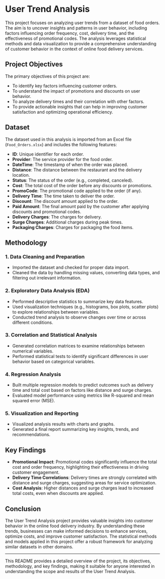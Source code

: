 # User Trend Analysis

This project focuses on analyzing user trends from a dataset of food orders. The aim is to uncover insights and patterns in user behavior, including factors influencing order frequency, cost, delivery time, and the effectiveness of promotional codes. The analysis leverages statistical methods and data visualization to provide a comprehensive understanding of customer behavior in the context of online food delivery services.

## Project Objectives

The primary objectives of this project are:

- To identify key factors influencing customer orders.
- To understand the impact of promotions and discounts on user behavior.
- To analyze delivery times and their correlation with other factors.
- To provide actionable insights that can help in improving customer satisfaction and optimizing operational efficiency.

## Dataset

The dataset used in this analysis is imported from an Excel file (`Food_Orders.xlsx`) and includes the following features:

- **ID**: Unique identifier for each order.
- **Provider**: The service provider for the food order.
- **DateTime**: The timestamp of when the order was placed.
- **Distance**: The distance between the restaurant and the delivery location.
- **Status**: The status of the order (e.g., completed, canceled).
- **Cost**: The total cost of the order before any discounts or promotions.
- **PromoCode**: The promotional code applied to the order (if any).
- **Delivery Time**: The time taken to deliver the order.
- **Discount**: The discount amount applied to the order.
- **Paid Amount**: The final amount paid by the customer after applying discounts and promotional codes.
- **Delivery Charges**: The charges for delivery.
- **Surge Charges**: Additional charges during peak times.
- **Packaging Charges**: Charges for packaging the food items.

## Methodology

### 1. Data Cleaning and Preparation
- Imported the dataset and checked for proper data import.
- Cleaned the data by handling missing values, converting data types, and filtering out irrelevant information.

### 2. Exploratory Data Analysis (EDA)
- Performed descriptive statistics to summarize key data features.
- Used visualization techniques (e.g., histograms, box plots, scatter plots) to explore relationships between variables.
- Conducted trend analysis to observe changes over time or across different conditions.

### 3. Correlation and Statistical Analysis
- Generated correlation matrices to examine relationships between numerical variables.
- Performed statistical tests to identify significant differences in user behavior based on categorical variables.

### 4. Regression Analysis
- Built multiple regression models to predict outcomes such as delivery time and total cost based on factors like distance and surge charges.
- Evaluated model performance using metrics like R-squared and mean squared error (MSE).

### 5. Visualization and Reporting
- Visualized analysis results with charts and graphs.
- Generated a final report summarizing key insights, trends, and recommendations.

## Key Findings

- **Promotional Impact**: Promotional codes significantly influence the total cost and order frequency, highlighting their effectiveness in driving customer engagement.
- **Delivery Time Correlations**: Delivery times are strongly correlated with distance and surge charges, suggesting areas for service optimization.
- **Cost Analysis**: Higher distances and surge charges lead to increased total costs, even when discounts are applied.

## Conclusion

The User Trend Analysis project provides valuable insights into customer behavior in the online food delivery industry. By understanding these trends, businesses can make informed decisions to enhance services, optimize costs, and improve customer satisfaction. The statistical methods and models applied in this project offer a robust framework for analyzing similar datasets in other domains.

---

This README provides a detailed overview of the project, its objectives, methodology, and key findings, making it suitable for anyone interested in understanding the scope and results of the User Trend Analysis.
